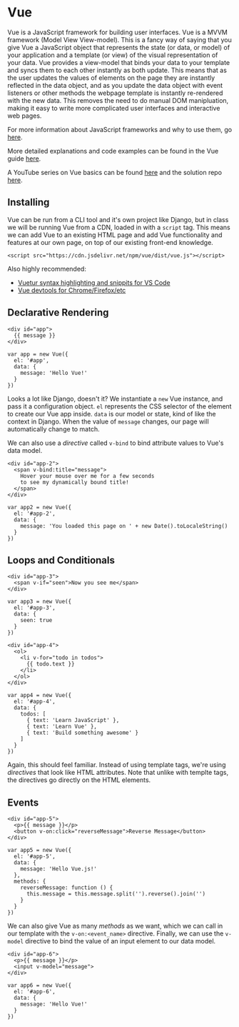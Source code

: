 # Vue

Vue is a JavaScript framework for building user interfaces. Vue is a MVVM framework (Model View View-model). This is a fancy
way of saying that you give Vue a JavaScript object that represents the state (or data, or model) of your application and a
template (or view) of the visual representation of your data. Vue provides a view-model that binds your data to your template
and syncs them to each other instantly as both update. This means that as the user updates the values of elements on the page
they are instantly reflected in the data object, and as you update the data object with event listeners or other methods the
webpage template is instantly re-rendered with the new data. This removes the need to do manual DOM manipluation, making it
easy to write more complicated user interfaces and interactive web pages.

For more information about JavaScript frameworks and why to use them, go [here](https://www.academind.com/learn/javascript/jquery-future-angular-react-vue/).

More detailed explanations and code examples can be found in the Vue guide [here](https://vuejs.org/v2/guide/).

A YouTube series on Vue basics can be found [here](https://www.youtube.com/watch?v=5LYrN_cAJoA&list=PL4cUxeGkcC9gQcYgjhBoeQH7wiAyZNrYa) and the solution repo [here](https://github.com/iamshaunjp/vuejs-playlist/tree/lesson-1).

## Installing

Vue can be run from a CLI tool and it's own project like Django, but in class we will be running Vue from a CDN, loaded
in with a `script` tag. This means we can add Vue to an existing HTML page and add Vue functionality and features
at our own page, on top of our existing front-end knowledge.

`<script src="https://cdn.jsdelivr.net/npm/vue/dist/vue.js"></script>`

Also highly recommended:
* [Vuetur syntax highlighting and snippits for VS Code](https://marketplace.visualstudio.com/items?itemName=octref.vetur)
* [Vue devtools for Chrome/Firefox/etc](https://github.com/vuejs/vue-devtools)

## Declarative Rendering

```
<div id="app">
  {{ message }}
</div>
```

```
var app = new Vue({
  el: '#app',
  data: {
    message: 'Hello Vue!'
  }
})
```

Looks a lot like Django, doesn't it? We instantiate a `new` Vue instance, and pass it a configuration object. `el` represents
the CSS selector of the element to create our Vue app inside. `data` is our model or state, kind of like the context in Django.
When the value of `message` changes, our page will automatically change to match.

We can also use a *directive* called `v-bind` to bind attribute values to Vue's data model.

```
<div id="app-2">
  <span v-bind:title="message">
    Hover your mouse over me for a few seconds
    to see my dynamically bound title!
  </span>
</div>
```

```
var app2 = new Vue({
  el: '#app-2',
  data: {
    message: 'You loaded this page on ' + new Date().toLocaleString()
  }
})
```

## Loops and Conditionals

```
<div id="app-3">
  <span v-if="seen">Now you see me</span>
</div>
```

```
var app3 = new Vue({
  el: '#app-3',
  data: {
    seen: true
  }
})
```

```
<div id="app-4">
  <ol>
    <li v-for="todo in todos">
      {{ todo.text }}
    </li>
  </ol>
</div>
```

```
var app4 = new Vue({
  el: '#app-4',
  data: {
    todos: [
      { text: 'Learn JavaScript' },
      { text: 'Learn Vue' },
      { text: 'Build something awesome' }
    ]
  }
})
```

Again, this should feel familiar. Instead of using template tags, we're using *directives* that look like HTML attributes.
Note that unlike with templte tags, the directives go directly on the HTML elements.

## Events

```
<div id="app-5">
  <p>{{ message }}</p>
  <button v-on:click="reverseMessage">Reverse Message</button>
</div>
```

```
var app5 = new Vue({
  el: '#app-5',
  data: {
    message: 'Hello Vue.js!'
  },
  methods: {
    reverseMessage: function () {
      this.message = this.message.split('').reverse().join('')
    }
  }
})
```

We can also give Vue as many *methods* as we want, which we can call in our template with the `v-on:<event_name>` directive.
Finally, we can use the `v-model` directive to bind the value of an input element to our data model.

```
<div id="app-6">
  <p>{{ message }}</p>
  <input v-model="message">
</div>
```

```
var app6 = new Vue({
  el: '#app-6',
  data: {
    message: 'Hello Vue!'
  }
})
```
